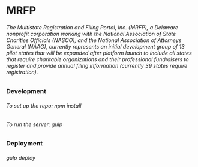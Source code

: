 # MRFP
###### The Multistate Registration and Filing Portal, Inc. (MRFP), a Delaware nonprofit corporation working with the National Association of State Charities Officials (NASCO), and the National Association of Attorneys General (NAAG), currently represents an initial development group of 13 pilot states that will be expanded after platform launch to include all states that require charitable organizations and their professional fundraisers to register and provide annual filing information (currently 39 states require registration).
### Development
###### To set up the repo: npm install
###### To run the server: gulp 
### Deployment
###### gulp deploy
